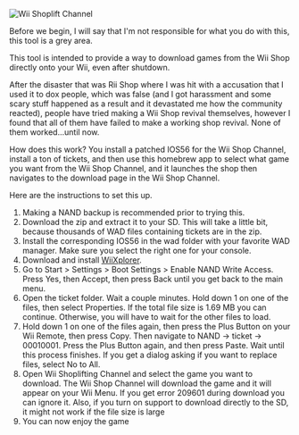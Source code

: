 ![Wii Shoplift Channel](http://transfer.archivete.am/9Qu6m/wiishop.png)

Before we begin, I will say that I'm not responsible for what you do with this, this tool is a grey area.

This tool is intended to provide a way to download games from the Wii Shop directly onto your Wii, even after shutdown.

After the disaster that was Rii Shop where I was hit with a accusation that I used it to dox people, which was false (and I got harassment and some scary stuff happened as a result and it devastated me how the community reacted), people have tried making a Wii Shop revival themselves, however I found that all of them have failed to make a working shop revival. None of them worked...until now.

How does this work? You install a patched IOS56 for the Wii Shop Channel, install a ton of tickets, and then use this homebrew app to select what game you want from the Wii Shop Channel, and it launches the shop then navigates to the download page in the Wii Shop Channel.

Here are the instructions to set this up.

1. Making a NAND backup is recommended prior to trying this.
2. Download the zip and extract it to your SD. This will take a little bit, because thousands of WAD files containing tickets are in the zip.
3. Install the corresponding IOS56 in the wad folder with your favorite WAD manager. Make sure you select the right one for your console.
4. Download and install [WiiXplorer](http://wiibrew.org/wiki/WiiXplorer).
5. Go to Start > Settings > Boot Settings > Enable NAND Write Access. Press Yes, then Accept, then press Back until you get back to the main menu.
6. Open the ticket folder. Wait a couple minutes. Hold down 1 on one of the files, then select Properties. If the total file size is 1.69 MB you can continue. Otherwise, you will have to wait for the other files to load.
7. Hold down 1 on one of the files again, then press the Plus Button on your Wii Remote, then press Copy. Then navigate to NAND -> ticket -> 00010001. Press the Plus Button again, and then press Paste. Wait until this process finishes. If you get a dialog asking if you want to replace files, select No to All.
8. Open Wii Shoplifting Channel and select the game you want to download. The Wii Shop Channel will download the game and it will appear on your Wii Menu. If you get error 209601 during download you can ignore it. Also, if you turn on support to download directly to the SD, it might not work if the file size is large
9. You can now enjoy the game
